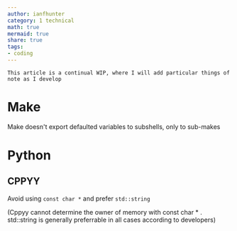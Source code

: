 ```yaml
---
author: ianfhunter
category: 1 technical
math: true
mermaid: true
share: true
tags:
- coding
---
```


```ad-info
This article is a continual WIP, where I will add particular things of note as I develop
```

# Make
Make doesn't export defaulted variables to subshells, only to sub-makes


# Python
## CPPYY

Avoid using `const char *` and prefer `std::string`

(Cppyy cannot determine the owner of memory with const char \* . std::string is generally preferrable in all cases according to developers)